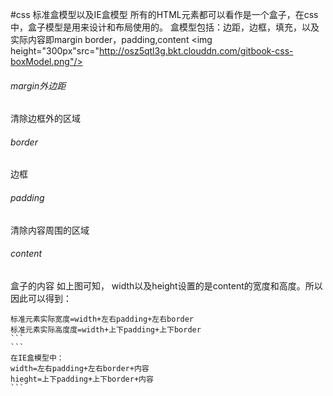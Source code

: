 #css 标准盒模型以及IE盒模型
所有的HTML元素都可以看作是一个盒子，在css中，盒子模型是用来设计和布局使用的。
盒模型包括：边距，边框，填充，以及实际内容即margin border，padding,content
<img  height="300px"src="http://osz5qtl3g.bkt.clouddn.com/gitbook-css-boxModel.png"/>
###### margin外边距
清除边框外的区域
###### border
边框
###### padding
清除内容周围的区域
###### content
盒子的内容 如上图可知，
width以及height设置的是content的宽度和高度。所以因此可以得到：
````
标准元素实际宽度=width+左右padding+左右border
标准元素实际高度度=width+上下padding+上下border
```
```
在IE盒模型中：
width=左右padding+左右border+内容
hieght=上下padding+上下border+内容
```
